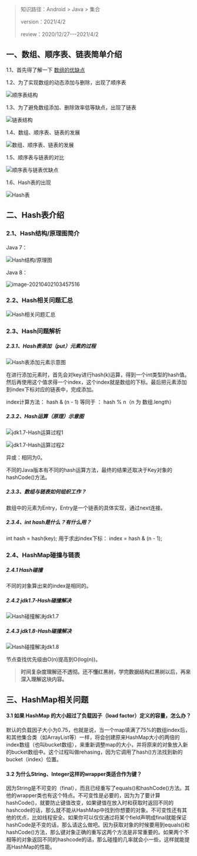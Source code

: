 > 知识路径：Android > Java > 集合
>
> version：2021/4/2
>
> review：2020/12/27---2021/4/2

## 一、数组、顺序表、链表简单介绍

1.1、首先得了解一下
[数组的优缺点](https://blog.csdn.net/qq_29224201/article/details/103130896)

1.2、为了实现数组的动态添加与删除，出现了顺序表

![顺序表结构](https://upload-images.jianshu.io/upload_images/9000209-cfb9a3edd3bb7f04.png?imageMogr2/auto-orient/strip%7CimageView2/2/w/1240)

1.3、为了避免数组添加、删除效率低等缺点，出现了链表

![链表结构](https://upload-images.jianshu.io/upload_images/9000209-64e2bbf090830ac7.png?imageMogr2/auto-orient/strip%7CimageView2/2/w/1240)

1.4、数组、顺序表、链表的发展

![数组、顺序表、链表的发展](https://upload-images.jianshu.io/upload_images/9000209-219863b0f4c068f8.png?imageMogr2/auto-orient/strip%7CimageView2/2/w/1240)

1.5、顺序表与链表的对比

![顺序表与链表优缺点](https://upload-images.jianshu.io/upload_images/9000209-2c5b8467d60e09e1.png?imageMogr2/auto-orient/strip%7CimageView2/2/w/1240)

1.6、Hash表的出现

![Hash表](https://upload-images.jianshu.io/upload_images/9000209-735f00b0d2869098.png?imageMogr2/auto-orient/strip%7CimageView2/2/w/1240)

## 二、Hash表介绍

### 2.1、Hash结构/原理图简介

Java 7：

![Hash结构/原理图](https://upload-images.jianshu.io/upload_images/9000209-7867defb9ad69768.png?imageMogr2/auto-orient/strip%7CimageView2/2/w/1240)

Java 8：

![image-20210402103457516](C:\Users\NJCS\AppData\Roaming\Typora\typora-user-images\image-20210402103457516.png)

### 2.2、Hash相关问题汇总

![Hash相关问题汇总](https://upload-images.jianshu.io/upload_images/9000209-f4839c58ef93780e.png?imageMogr2/auto-orient/strip%7CimageView2/2/w/1240)

### 2.3、Hash问题解析

##### 2.3.1、Hash表添加（put）元素的过程

![Hash表添加元素示意图](https://upload-images.jianshu.io/upload_images/9000209-7591f3d347617242.png?imageMogr2/auto-orient/strip%7CimageView2/2/w/1240)

在进行添加元素时，首先会对key进行hash(k)运算，得到一个int类型的hash值。然后再使用这个值求得一个index，这个index就是数组的下标。最后把元素添加到index下标对应的链表中，完成添加。

index计算方法：
hash & (n - 1) 等同于 ：
hash % n（n 为 数组.length）

##### 2.3.2、Hash运算（原理）示意图

![jdk1.7-Hash运算过程1](https://upload-images.jianshu.io/upload_images/9000209-6e6a1e2130b79ffa.png?imageMogr2/auto-orient/strip%7CimageView2/2/w/1240)

![jdk1.7-Hash运算过程2](https://upload-images.jianshu.io/upload_images/9000209-074eb3401e6a8cc6.png?imageMogr2/auto-orient/strip%7CimageView2/2/w/1240)

异或：相同为0。

不同的Java版本有不同的hash运算方法，最终的结果还取决于Key对象的hashCode()方法。

##### 2.3.3、数组与链表如何组织工作？

数组中的元素为Entry，Entry是一个链表的具体实现，通过next连接。

##### 2.3.4、int hash是什么？有什么用？

int hash = hash(key);
用于求出index下标：
index = hash & (n - 1);

### 2.4、HashMap碰撞与链表

##### 2.4.1 Hash碰撞

不同的对象算出来的index是相同的。

##### 2.4.2 jdk1.7-Hash碰撞解决

![Hash碰撞解决jdk1.7](https://upload-images.jianshu.io/upload_images/9000209-b974ee9b57b617da.png?imageMogr2/auto-orient/strip%7CimageView2/2/w/1240)

##### 2.4.3 jdk1.8-Hash碰撞解决

![Hash碰撞解决jdk1.8](https://upload-images.jianshu.io/upload_images/9000209-17bc864b328c94db.png?imageMogr2/auto-orient/strip%7CimageView2/2/w/1240)

节点查找优先级由O(n)提高到O(log(n))。

> **时间复杂度理解还不透彻。还不懂红黑树，学完数据结构红黑树以后，再来深入理解这块内容。**

## 三、HashMap相关问题

#### 3.1 如果 HashMap 的大小超过了负载因子（load factor）定义的容量，怎么办？

默认的负载因子大小为0.75，也就是说，当一个map填满了75%的数组index后，和其他集合类（如ArrayList等）一样，将会创建原来HashMap大小的两倍的index数组（也叫bucket数组），来重新调整map的大小，并将原来的对象放入新的bucket数组中。这个过程叫做rehasing，因为它调用了hash()方法找到新的bucket（index）位置。

#### 3.2 为什么String、Integer这样的wrapper类适合作为键？

因为String是不可变的（final），而且已经重写了equals()和hashCode()方法。其他的wrapper类也有这个特点。不可变性是必要的，因为为了要计算hashCode()，就要防止键值改变，如果键值在放入时和获取时返回不同的hashcode的话，那么就不能从HashMap中找到你想要的对象。不可变性还有其他的优点，比如线程安全。如果你可以仅仅通过将某个field声明成final就能保证hashCode是不变的话，那么请这么做吧。因为获取对象的时候要用到equals()和hashCode()方法，那么键对象正确的重写这两个方法是非常重要的。如果两个不相等的对象返回不同的hashcode的话，那么碰撞的几率就会小一些，这样就能提高HashMap的性能。

